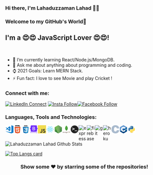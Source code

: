 ### Hi there, I'm Lahaduzzaman Lahad 👨‍💻

### Welcome to my GitHub's World👋

## I'm a 😍😍 JavaScript Lover 😍😍!
<br />

- 🌱 I’m currently learning React/Node.js/MongoDB.
- 💬 Ask me about anything about programming and coding.
- ⌚ 2021 Goals: Learn MERN Stack.
- ⚡ Fun fact: I love to see Movie and play Cricket !  


### Connect with me:

[![LinkedIn Connect](https://img.shields.io/badge/%20-Connect-black?color=14171A&labelColor=212121&logo=linkedin&logoColor=ffffff)](https://www.linkedin.com/in/lahaduzzaman-lahad-638601189/)  [![Insta Follow](https://img.shields.io/badge/%20-Follow-black?color=14171A&labelColor=d81b60&logo=instagram&logoColor=ffffff)](https://www.instagram.com/l_a_h_a_d/)[![Facebook Follow](https://img.shields.io/badge/%20-Follow-black?color=14171A&labelColor=1976d2&logo=facebook&logoColor=ffffff)](https://www.facebook.com/lahaduzzaman.lahad.7/)
<br />

### Languages, Tools and Technologies:

<a href='#'><img align="left" alt="Visual Studio Code" width="26px" margin-bottom="25px" src="https://raw.githubusercontent.com/github/explore/80688e429a7d4ef2fca1e82350fe8e3517d3494d/topics/visual-studio-code/visual-studio-code.png" />
<img align="left" alt="HTML5" width="26px" src="https://raw.githubusercontent.com/github/explore/80688e429a7d4ef2fca1e82350fe8e3517d3494d/topics/html/html.png" />
<img align="left" alt="CSS3" width="26px" src="https://raw.githubusercontent.com/github/explore/80688e429a7d4ef2fca1e82350fe8e3517d3494d/topics/css/css.png" />
<img align="left" src="https://raw.githubusercontent.com/devicons/devicon/master/icons/bootstrap/bootstrap-plain-wordmark.svg" alt="bootstrap" width="26px"/>
<img align="left" alt="JavaScript" width="26px" src="https://raw.githubusercontent.com/github/explore/80688e429a7d4ef2fca1e82350fe8e3517d3494d/topics/javascript/javascript.png" />
<img align="left" alt="React" width="26px" src="https://raw.githubusercontent.com/github/explore/80688e429a7d4ef2fca1e82350fe8e3517d3494d/topics/react/react.png" />
<img align="left" src="https://raw.githubusercontent.com/github/explore/80688e429a7d4ef2fca1e82350fe8e3517d3494d/topics/nodejs/nodejs.png" alt="nodejs" width="26px"/>
<img align="left" src="https://raw.githubusercontent.com/devicons/devicon/master/icons/mongodb/mongodb-original-wordmark.svg" alt="mongodb" width="26px"/>
<img align="left" alt="HTML5" width="26px" src="https://raw.githubusercontent.com/github/explore/80688e429a7d4ef2fca1e82350fe8e3517d3494d/topics/terminal/terminal.png" />
<img align="left" src="https://cdn.jsdelivr.net/gh/devicons/devicon@master/icons/express/express-original.svg" alt="express" width="26px"/>
<img align="left" src="https://www.vectorlogo.zone/logos/firebase/firebase-icon.svg" alt="firebase" width="26px"/>
<img align="left" src="https://www.vectorlogo.zone/logos/git-scm/git-scm-icon.svg" alt="git" width="26px"/>
<img align="left" src="https://www.vectorlogo.zone/logos/heroku/heroku-icon.svg" alt="heroku" width="26px"/></a>
<img align="left" src="https://raw.githubusercontent.com/devicons/devicon/master/icons/c/c-original.svg" alt="c" width="26px"/>
<img align="left" src="https://raw.githubusercontent.com/devicons/devicon/master/icons/cplusplus/cplusplus-original.svg" alt="cplusplus" width="26px"/>
<img align="left" src="https://raw.githubusercontent.com/devicons/devicon/master/icons/python/python-original.svg" alt="python" width="26px" />

<br />
<br />
<br />

<img width="550px" alt="Lahaduzzaman Lahad Github Stats"  src="https://github-readme-stats.vercel.app/api?username=Lahaduzzaman&show_icons=true&theme=radical"/>

[![Top Langs card](https://github-readme-stats.vercel.app/api/top-langs/?username=Lahaduzzaman&card_width=550&)](https://github.com/Lahaduzzaman)


<div align="center">

### Show some ❤️ by starring some of the repositories!

</div>

